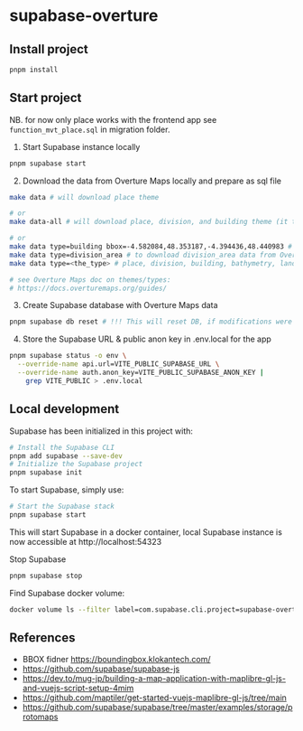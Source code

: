 # supabase-overture

## Install project

```sh
pnpm install
```

## Start project

NB. for now only place works with the frontend app
see `function_mvt_place.sql` in migration folder.

1. Start Supabase instance locally
```sh
pnpm supabase start
```
2. Download the data from Overture Maps locally and prepare as sql file
```sh
make data # will download place theme

# or
make data-all # will download place, division, and building theme (it takes around 15min)

# or
make data type=building bbox=-4.582084,48.353187,-4.394436,48.440983 # to download building data from Overture Maps
make data type=division_area # to download division_area data from Overture Maps
make data type=<the_type> # place, division, building, bathymetry, land, water, ...

# see Overture Maps doc on themes/types:
# https://docs.overturemaps.org/guides/
```
3. Create Supabase database with Overture Maps data
```sh
pnpm supabase db reset # !!! This will reset DB, if modifications were made outside migration files they will be lost
```

4. Store the Supabase URL & public anon key in .env.local for the app
```sh
pnpm supabase status -o env \
  --override-name api.url=VITE_PUBLIC_SUPABASE_URL \
  --override-name auth.anon_key=VITE_PUBLIC_SUPABASE_ANON_KEY |
    grep VITE_PUBLIC > .env.local
```

## Local development

Supabase has been initialized in this project with:
```sh
# Install the Supabase CLI
pnpm add supabase --save-dev
# Initialize the Supabase project
pnpm supabase init
```

To start Supabase, simply use:
```sh
# Start the Supabase stack
pnpm supabase start
```
This will start Supabase in a docker container, local Supabase instance is now accessible at http://localhost:54323

Stop Supabase
```sh
pnpm supabase stop
```

Find Supabase docker volume:
```sh
docker volume ls --filter label=com.supabase.cli.project=supabase-overture
```

## References

- BBOX fidner https://boundingbox.klokantech.com/
- https://github.com/supabase/supabase-js
- https://dev.to/mug-jp/building-a-map-application-with-maplibre-gl-js-and-vuejs-script-setup-4mim
- https://github.com/maptiler/get-started-vuejs-maplibre-gl-js/tree/main
- https://github.com/supabase/supabase/tree/master/examples/storage/protomaps